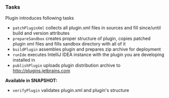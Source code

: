 ### Tasks

Plugin introduces following tasks

- `patchPluginXml` collects all plugin.xml files in sources and fill since/until build and version attributes
- `prepareSandbox` creates proper structure of plugin, copies patched plugin xml files and fills sandbox directory with all of it
- `buildPlugin` assembles plugin and prepares zip archive for deployment
- `runIde` executes IntelliJ IDEA instance with the plugin you are developing installed in
- `publishPlugin` uploads plugin distribution archive to http://plugins.jetbrains.com

**Available in SNAPSHOT:**

- `verifyPlugin` validates plugin.xml and plugin's structure
